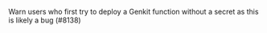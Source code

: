 Warn users who first try to deploy a Genkit function without a secret as this is likely a bug (#8138)
